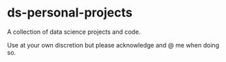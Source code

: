 # ds-personal-projects

A collection of data science projects and code.

Use at your own discretion but please acknowledge and @ me when doing so.

